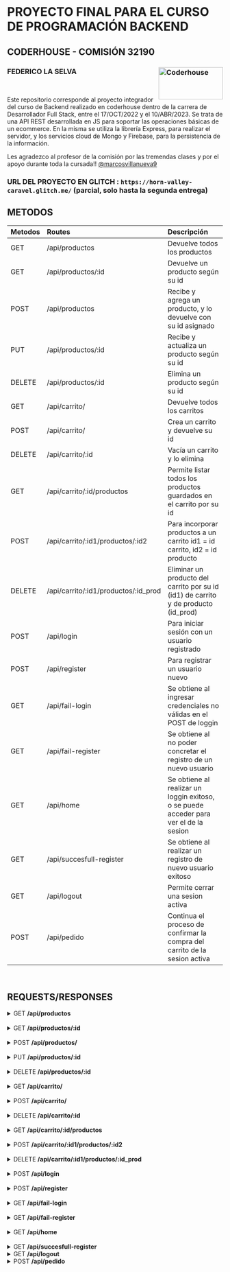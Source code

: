 # PROYECTO FINAL PARA EL CURSO DE PROGRAMACIÓN BACKEND
## CODERHOUSE - COMISIÓN 32190
### FEDERICO LA SELVA		<img align="right" alt="Coderhouse" height="75" width="150" src="https://concentrika.ucentral.edu.co/wp-content/uploads/2021/11/coderhouse-logo.png">	

<br>

Este repositorio corresponde al proyecto integrador del curso de Backend realizado en coderhouse dentro de la carrera de Desarrollador Full Stack, entre el 17/OCT/2022 y el 10/ABR/2023.
Se trata de una API REST desarrollada en JS para soportar las operaciones básicas de un ecommerce.
En la misma se utiliza la librería Express, para realizar el servidor, y los servicios cloud de Mongo y Firebase, para la persistencia de la información.

Les agradezco al profesor de la comisión por las tremendas clases y por el apoyo durante toda la cursada!! [@marcosvillanueva9](https://github.com/marcosvillanueva9)


### URL DEL PROYECTO EN GLITCH : `https://horn-valley-caravel.glitch.me/` (parcial, solo hasta la segunda entrega)


## METODOS

| Metodos | Routes                                          | Descripción                                                              			|
| :---    |     :---                                        | :---                                                                			|
| GET     | /api/productos                                  | Devuelve todos los productos                                       			|
| GET     | /api/productos/:id 		                    | Devuelve un producto según su id                            	 			|
| POST    | /api/productos                                  | Recibe y agrega un producto, y lo devuelve con su id asignado	 			|
| PUT     | /api/productos/:id       		            | Recibe y actualiza un producto según su id		         			|
| DELETE  | /api/productos/:id 		                    | Elimina un producto según su id		                         			|
| GET     | /api/carrito/		    		    | Devuelve todos los carritos					 			|
| POST    | /api/carrito/		    		    | Crea un carrito y devuelve su id					 			|
| DELETE  | /api/carrito/:id		                    | Vacía un carrito y lo elimina	                                 			|
| GET     | /api/carrito/:id/productos    		    | Permite listar todos los productos guardados en el carrito por su id  	 		|
| POST    | /api/carrito/:id1/productos/:id2   		    | Para incorporar productos a un carrito id1 = id carrito, id2 = id producto 		|
| DELETE  | /api/carrito/:id1/productos/:id_prod	    | Eliminar un producto del carrito por su id (id1) de carrito y de producto (id_prod) 	|
| POST	  | /api/login					    | Para iniciar sesión con un usuario registrado					 	|
| POST	  | /api/register				    | Para registrar un usuario nuevo							 	|
| GET	  | /api/fail-login				    | Se obtiene al ingresar credenciales no válidas en el POST de loggin		 	|
| GET	  | /api/fail-register				    | Se obtiene al no poder concretar el registro de un nuevo usuario			 	|
| GET	  | /api/home					    | Se obtiene al realizar un loggin exitoso, o se puede acceder para ver el de la sesion	|
| GET	  | /api/succesfull-register			    | Se obtiene al realizar un registro de nuevo usuario exitoso		 		|
| GET	  | /api/logout					    | Permite cerrar una sesion activa						 		|
| POST	  | /api/pedido					    | Continua el proceso de confirmar la compra del carrito de la sesion activa		|

<br>

## REQUESTS/RESPONSES

<details>
<summary>GET <b>/api/productos</b></summary> 

```js
GET http://localhost:8080/api/productos
```
### Ejemplo respuesta

```json
[
	{"id":1,
	"timestamp":1670096837624,
	"nombre":"Raqueta",
	"descripcion":"Raqueta",
	"código":"Raqueta",
	"foto":"https://cdn1.iconfinder.com/data/icons/rcons-basic-sport/16/fitness_tennis_game_raquet_training_play_sport-512.png",
	"precio":100,"stock":25
	},
	{"id":2,
	"timestamp":1670096837624,
	"nombre":"Pelota de futbol",
	"descripcion":"Pelota de futbol",
	"código":"Pelota de futbol",
	"foto":"https://cdn2.iconfinder.com/data/icons/ios-7-icons/50/football-512.png",
	"precio":35,"stock":78
	}
]
```
</details>
<br>

<details>
<summary>GET <b>/api/productos/:id</b></summary> 

```js
GET http://localhost:8080/api/productos/1
```
### Ejemplo respuesta

```json
{
	"codigo": "Raqueta",
	"foto": "https://cdn1.iconfinder.com/data/icons/rcons-basic-sport/16/fitness_tennis_game_raquet_training_play_sport-512.png",
	"stock": 25,
	"descripcion": "Raqueta",
	"precio": 100,
	"timestamp": 1670096837624,
	"idStore": 1,
	"nombre": "Raqueta"
}
```
</details>
<br>

<details>
<summary>POST <b>/api/productos/</b></summary> 

```js
POST http://localhost:8080/api/productos/
```
### Ejemplo solicitud

```json
{
	"codigo": "Raqueta2",
	"foto": "https://cdn1.iconfinder.com/data/icons/rcons-basic-sport/16/fitness_tennis_game_raquet_training_play_sport-512.png",
	"stock": 25,
	"descripcion": "Raqueta",
	"precio": 500,
	"idStore": 4,
	"nombre": "Raqueta2"
}
```

### Ejemplo respuesta

```json
{
	"codigo": "Raqueta2",
	"foto": "https://cdn1.iconfinder.com/data/icons/rcons-basic-sport/16/fitness_tennis_game_raquet_training_play_sport-512.png",
	"stock": 25,
	"descripcion": "Raqueta",
	"precio": 500,
	"idStore": 4,
	"nombre": "Raqueta2",
	"timestamp": 1678033395055,
	"id": 4
}
```
</details>
<br>


<details>
<summary>PUT <b>/api/productos/:id</b></summary> 

```js
PUT http://localhost:8080/api/productos/4
```
### Ejemplo solicitud

```json
{
	"codigo": "Raqueta2",
	"foto": "https://cdn1.iconfinder.com/data/icons/rcons-basic-sport/16/fitness_tennis_game_raquet_training_play_sport-512.png",
	"stock": 6,
	"descripcion": "Raqueta2",
	"precio": 5000000,
	"idStore": 4,
	"nombre": "Raqueta2"
}
```

### Ejemplo respuesta

```json
{
	"ok": "producto actualizado"
}
```
</details>
<br>


<details>
<summary>DELETE <b>/api/productos/:id</b></summary> 

```js
DELETE http://localhost:8080/api/productos/4
```

### Ejemplo respuesta

```json
{
	"ok": "producto eliminado"
}
```
</details>
<br>

<details>
<summary>GET <b>/api/carrito/</b></summary> 

```js
GET http://localhost:8080/api/carrito/
```

### Ejemplo respuesta

```json
[
	{
		"_id": "63acb3f740a3d442f972f4c1",
		"timestamp": 1672262647281,
		"productos": [
			{
				"idStore": 1,
				"timestamp": 1670096837624,
				"nombre": "Raqueta",
				"descripcion": "Raqueta",
				"codigo": "Raqueta",
				"foto": "https://cdn1.iconfinder.com/data/icons/rcons-basic-sport/16/fitness_tennis_game_raquet_training_play_sport-512.png",
				"precio": 100,
				"stock": 25,
				"_id": "63acb41840a3d442f972f4c9"
			},
			{
				"idStore": 2,
				"timestamp": 1670096837624,
				"nombre": "Pelota de futbol",
				"descripcion": "Pelota de futbol",
				"codigo": "Pelota de futbol",
				"foto": "https://cdn2.iconfinder.com/data/icons/ios-7-icons/50/football-512.png",
				"precio": 35,
				"stock": 78,
				"_id": "63acb41e40a3d442f972f4d3"
			}
		],
		"__v": 0
	},
	{
		"_id": "640241997d58d47da33ddf90",
		"timestamp": 1677869465621,
		"productos": [],
		"__v": 0
	},
	{
		"_id": "640241de63d5e918cbdb83bc",
		"timestamp": 1677869534518,
		"productos": [],
		"__v": 0
	}	
]
```
</details>
<br>


<details>
<summary>POST <b>/api/carrito/</b></summary> 

```js
POST http://localhost:8080/api/carrito/
```

### Ejemplo respuesta

```json
{
	"id del carrito nuevo": "6404c4361a63250879cf29f9"
}
```
</details>
<br>

<details>
<summary>DELETE <b>/api/carrito/:id</b></summary> 

```js
DELETE http://localhost:8080/api/carrito/6404c4361a63250879cf29f9
```

### Ejemplo respuesta

```json
{
	"ok": "carrito eliminado"
}
```
</details>
<br>

<details>
<summary>GET <b>/api/carrito/:id/productos</b></summary> 

```js
GET http://localhost:8080/api/carrito/63acb3f740a3d442f972f4c1/productos
```

### Ejemplo respuesta

```json
[
	{
		"idStore": 1,
		"timestamp": 1670096837624,
		"nombre": "Raqueta",
		"descripcion": "Raqueta",
		"codigo": "Raqueta",
		"foto": "https://cdn1.iconfinder.com/data/icons/rcons-basic-sport/16/fitness_tennis_game_raquet_training_play_sport-512.png",
		"precio": 100,
		"stock": 25,
		"_id": "63acb41840a3d442f972f4c9"
	},
	{
		"idStore": 2,
		"timestamp": 1670096837624,
		"nombre": "Pelota de futbol",
		"descripcion": "Pelota de futbol",
		"codigo": "Pelota de futbol",
		"foto": "https://cdn2.iconfinder.com/data/icons/ios-7-icons/50/football-512.png",
		"precio": 35,
		"stock": 78,
		"_id": "63acb41e40a3d442f972f4d3"
	}
]
```
</details>
<br>

<details>
<summary>POST <b>/api/carrito/:id1/productos/:id2 </b></summary> 

```js
POST http://localhost:8080/api/carrito/640241de63d5e918cbdb83bc/productos/1
```

### Ejemplo respuesta

```json
{
	"ok": "se agrego el producto al carrito"
}
```
</details>
<br>



<details>
<summary>DELETE <b>/api/carrito/:id1/productos/:id_prod </b></summary> 

```js
DELETE http://localhost:8080/api/carrito/640241de63d5e918cbdb83bc/productos/1
```

### Ejemplo respuesta

```json
{
	"ok": "El producto fue quitado del carrito"
}
```
</details>
<br>


<details>
<summary>POST <b>/api/login </b></summary> 

```js
POST http://localhost:8080/api/login
```
### Ejemplo solicitud

```json
{	
	"username": "fede@fede.com",
	"password": "fede-password"
}
```
	
### Ejemplo respuesta

```json
{
	"ok": "sesion iniciada correctamente",
	"productos disponibles": {
		"0": {
			"idStore": 3,
			"descripcion": "Pelota de basket",
			"timestamp": 1670096837624,
			"nombre": "Pelota de basket",
			"foto": "https://cdn4.iconfinder.com/data/icons/sports-flat-2/48/Basketball-512.png",
			"stock": "50",
			"precio": "30",
			"codigo": "Pelota de basket"
		},
		"1": {
			"codigo": "Pelota de futbol",
			"precio": 35,
			"timestamp": 1670096837624,
			"foto": "https://cdn2.iconfinder.com/data/icons/ios-7-icons/50/football-512.png",
			"nombre": "Pelota de futbol",
			"descripcion": "Pelota de futbol",
			"stock": 78,
			"idStore": 2
		},
		"2": {
			"foto": "https://cdn1.iconfinder.com/data/icons/rcons-basic-sport/16/fitness_tennis_game_raquet_training_play_sport-512.png",
			"codigo": "Raqueta",
			"idStore": 1,
			"stock": 25,
			"timestamp": 1670096837624,
			"precio": 100,
			"descripcion": "Raqueta",
			"nombre": "Raqueta"
		}
	},
	"su carrito": {
		"_id": "640271314e5af1b4ad62c59f",
		"timestamp": 1677881649798,
		"productos": [],
		"__v": 0
	}
}
```
</details>
<br>


<details>
<summary>POST <b>/api/register </b></summary> 

```js
POST http://localhost:8080/api/register
```
### Ejemplo solicitud

```json
{
	"username": "fede@fede.com",
	"password": "fede-password",
	"nombre": "fede",
	"direccion": "avenida siempre viva 123",
	"edad": 30,
	"telefono": 1155550000,
	"avatar": "https://pics.filmaffinity.com/avatar_the_way_of_water-722646748-mmed.jpg"
}
```
	
### Ejemplo respuesta

```json
{
	"ok": "registro de usuario realizado correctamente"
}
```
</details>
<br>

<details>
<summary>GET <b>/api/fail-login </b></summary> 

```js
POST http://localhost:8080/api/login
```
### Ejemplo solicitud

```json
{	
	"username": "usuario-incorrecto",
	"password": "contraseña-incorrecta"
}
```
	
### Ejemplo respuesta

```json
{
	"error": "no fue posible completar el login, verifique usuario y contraseña"
}
```
</details>
<br>

<details>
<summary>GET <b>/api/fail-register </b></summary> 

```js
POST http://localhost:8080/api/register
```
### Ejemplo solicitud

```json
{
	"username": "usuario-en-uso",
	"password": "password",
	"nombre": "federico",
	"direccion": "avenida siempre viva 123",
	"edad": 30,
	"telefono": 1155550000,
	"avatar": "https://pics.filmaffinity.com/avatar_the_way_of_water-722646748-mmed.jpg"
}
```
	
### Ejemplo respuesta

```json
{
	"error": "el usuario ya esta en uso"
}
```
</details>
<br>

<details>
<summary>GET <b>/api/home </b></summary> 

```js
GET http://localhost:8080/api/home
```
	
### Ejemplo respuesta

```json
{
	"ok": "sesion iniciada correctamente",
	"productos disponibles": {
		"0": {
			"stock": "50",
			"foto": "https://cdn4.iconfinder.com/data/icons/sports-flat-2/48/Basketball-512.png",
			"timestamp": 1670096837624,
			"descripcion": "Pelota de basket",
			"nombre": "Pelota de basket",
			"codigo": "Pelota de basket",
			"idStore": 3,
			"precio": "30"
		},
		"1": {
			"codigo": "Pelota de futbol",
			"nombre": "Pelota de futbol",
			"foto": "https://cdn2.iconfinder.com/data/icons/ios-7-icons/50/football-512.png",
			"descripcion": "Pelota de futbol",
			"timestamp": 1670096837624,
			"stock": 78,
			"idStore": 2,
			"precio": 35
		},
		"2": {
			"foto": "https://cdn1.iconfinder.com/data/icons/rcons-basic-sport/16/fitness_tennis_game_raquet_training_play_sport-512.png",
			"codigo": "Raqueta",
			"descripcion": "Raqueta",
			"timestamp": 1670096837624,
			"idStore": 1,
			"precio": 100,
			"stock": 25,
			"nombre": "Raqueta"
		}
	},
	"su carrito": {
		"_id": "640271314e5af1b4ad62c59f",
		"timestamp": 1677881649798,
		"productos": [],
		"__v": 0
	}
}
```
</details>
<br>

<details>
<summary>GET <b>/api/succesfull-register </b></summary> 

```js
POST http://localhost:8080/api/register
```
### Ejemplo solicitud

```json
{
	"username": "fede@fede.com",
	"password": "fede-password",
	"nombre": "fede",
	"direccion": "avenida siempre viva 123",
	"edad": 30,
	"telefono": 1155550000,
	"avatar": "https://pics.filmaffinity.com/avatar_the_way_of_water-722646748-mmed.jpg"
}
```
	
### Ejemplo respuesta

```json
{
	"ok": "registro de usuario realizado correctamente"
}
```
</details>


<details>
<summary>GET <b>/api/logout </b></summary> 

```js
GET http://localhost:8080/api/logout
```
	
### Ejemplo respuesta

```json
{
	"ok": "sesion cerrada correctamente"
}
```
</details>


<details>
<summary>POST <b>/api/pedido </b></summary> 

```js
POST http://localhost:8080/api/pedido
```
	
### Ejemplo respuesta

```json
{
	"ok": "su compra está confirmada bajo el código: 6404c8f71a63250879cf2a23"
}
```
</details>